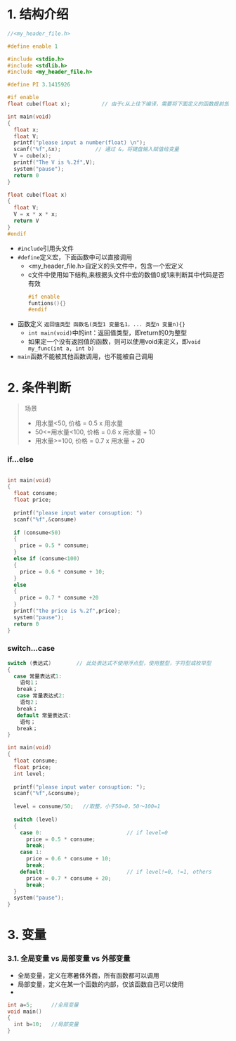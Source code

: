 


# 1. 结构介绍
```c
//<my_header_file.h>

#define enable 1
```
```c
#include <stdio.h>
#include <stdlib.h>
#include <my_header_file.h>

#define PI 3.1415926

#if enable
float cube(float x);          // 由于c从上往下编译，需要将下面定义的函数提前放在上面声明一下

int main(void)
{
  float x;
  float V;
  printf("please input a number(float) \n");
  scanf("%f",&x);           // 通过 &，将键盘输入赋值给变量
  V = cube(x);
  printf("The V is %.2f",V);
  system("pause");
  return 0
}

float cube(float x)
{
  float V;
  V = x * x * x;
  return V
}
#endif
```
- `#include`引用头文件
- `#define`定义宏，下面函数中可以直接调用
  - <my_header_file.h>自定义的头文件中，包含一个宏定义
  - c文件中使用如下结构,来根据头文件中宏的数值0或1来判断其中代码是否有效
    ```c
    #if enable
    funtions(){}
    #endif
    ```
- 函数定义 `返回值类型 函数名(类型1 变量名1，... 类型n 变量n){}`
  - `int main(void)`中的int：返回值类型，即return的0为整型
  - 如果定一个没有返回值的函数，则可以使用void来定义，即`void my_func(int a, int b)`
- `main`函数不能被其他函数调用，也不能被自己调用


# 2. 条件判断

> 场景
> - 用水量<50, 价格 = 0.5 x 用水量
> - 50<=用水量<100, 价格 = 0.6 x 用水量 + 10
> - 用水量>=100, 价格 = 0.7 x 用水量 + 20

### if...else
```c

int main(void)
{
  float consume;
  float price;
  
  printf("please input water consuption: ")
  scanf("%f",&consume)
    
  if (consume<50)
  {
    price = 0.5 * consume;
  }
  else if (consume<100)
  {
    price = 0.6 * consume + 10;
  }
  else
  {
    price = 0.7 * consume +20
  }
  printf("the price is %.2f",price);
  system("pause");
  return 0
}
```

### switch...case
```c
switch (表达式)        // 此处表达式不使用浮点型，使用整型，字符型或枚举型
{
  case 常量表达式1:
    语句1；
   break；
   case 常量表达式2:
    语句2；
   break；
   default 常量表达式:
    语句；
   break；
}
```
```c
int main(void)
{
  float consume;
  float price;
  int level;
  
  printf("please input water consuption: ");
  scanf("%f",&consume);
  
  level = consume/50;   //取整，小于50=0，50～100=1
  
  switch (level)
  {
    case 0:                           // if level=0
      price = 0.5 * consume;
      break;    
    case 1:
      price = 0.6 * consume + 10;
      break;
    default:                          // if level!=0, !=1, others
      price = 0.7 * consume + 20;
      break;
  }
  system("pause");
}
```

# 3. 变量
### 3.1. 全局变量 vs 局部变量 vs 外部变量
- 全局变量，定义在寒暑体外面，所有函数都可以调用
- 局部变量，定义在某一个函数的内部，仅该函数自己可以使用
- 
```c
int a=5;      //全局变量
void main()
{
  int b=10;   //局部变量
}
```


































